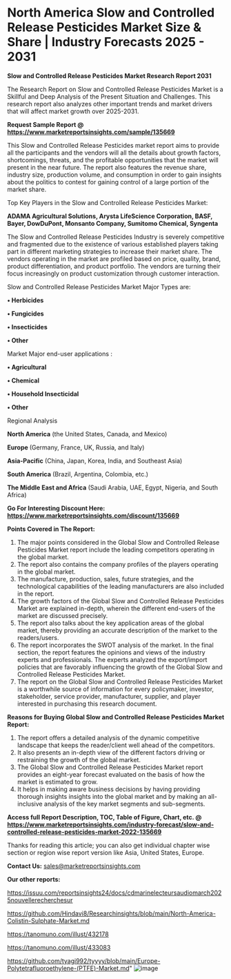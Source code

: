 # North America Slow and Controlled Release Pesticides Market Size & Share | Industry Forecasts 2025 - 2031

<strong>Slow and Controlled Release Pesticides Market Research Report 2031</strong>

The Research Report on Slow and Controlled Release Pesticides Market is a Skillful and Deep Analysis of the Present Situation and Challenges. This research report also analyzes other important trends and market drivers that will affect market growth over 2025-2031.

<strong>Request Sample Report @ <a href=https://www.marketreportsinsights.com/sample/135669>https://www.marketreportsinsights.com/sample/135669</a></strong>

This Slow and Controlled Release Pesticides market report aims to provide all the participants and the vendors will all the details about growth factors, shortcomings, threats, and the profitable opportunities that the market will present in the near future. The report also features the revenue share, industry size, production volume, and consumption in order to gain insights about the politics to contest for gaining control of a large portion of the market share.

Top Key Players in the Slow and Controlled Release Pesticides Market:

<strong>ADAMA Agricultural Solutions, Arysta LifeScience Corporation, BASF, Bayer, DowDuPont, Monsanto Company, Sumitomo Chemical, Syngenta</strong>

The Slow and Controlled Release Pesticides Industry is severely competitive and fragmented due to the existence of various established players taking part in different marketing strategies to increase their market share. The vendors operating in the market are profiled based on price, quality, brand, product differentiation, and product portfolio. The vendors are turning their focus increasingly on product customization through customer interaction.

Slow and Controlled Release Pesticides Market Major Types are:

<strong>• Herbicides

• Fungicides

• Insecticides

• Other</strong>

Market Major end-user applications :

<strong>• Agricultural

• Chemical

• Household Insecticidal

• Other</strong>

Regional Analysis

</u><strong><b>North America</b></strong> (the United States, Canada, and Mexico)

<strong><b>Europe </b></strong>(Germany, France, UK, Russia, and Italy)

<strong><b>Asia-Pacific</b></strong> (China, Japan, Korea, India, and Southeast Asia)

<strong><b>South America</b></strong> (Brazil, Argentina, Colombia, etc.)

<strong><b>The Middle East and Africa</b></strong> (Saudi Arabia, UAE, Egypt, Nigeria, and South Africa)

<strong>Go For Interesting Discount Here: <a href=https://www.marketreportsinsights.com/discount/135669>https://www.marketreportsinsights.com/discount/135669</a></strong>

<strong>Points Covered in The Report:</strong>
<ol>
  <li>The major points considered in the Global Slow and Controlled Release Pesticides Market report include the leading competitors operating in the global market.</li>
  <li>The report also contains the company profiles of the players operating in the global market.</li>
  <li>The manufacture, production, sales, future strategies, and the technological capabilities of the leading manufacturers are also included in the report.</li>
  <li>The growth factors of the Global Slow and Controlled Release Pesticides Market are explained in-depth, wherein the different end-users of the market are discussed precisely.</li>
  <li>The report also talks about the key application areas of the global market, thereby providing an accurate description of the market to the readers/users.</li>
  <li>The report incorporates the SWOT analysis of the market. In the final section, the report features the opinions and views of the industry experts and professionals. The experts analyzed the export/import policies that are favorably influencing the growth of the Global Slow and Controlled Release Pesticides Market.</li>
  <li>The report on the Global Slow and Controlled Release Pesticides Market is a worthwhile source of information for every policymaker, investor, stakeholder, service provider, manufacturer, supplier, and player interested in purchasing this research document.</li>
</ol>
<strong>Reasons for Buying Global Slow and Controlled Release Pesticides Market Report:</strong>

<ol>
  <li>The report offers a detailed analysis of the dynamic competitive landscape that keeps the reader/client well ahead of the competitors.</li>
  <li>It also presents an in-depth view of the different factors driving or restraining the growth of the global market.</li>
  <li>The Global Slow and Controlled Release Pesticides Market report provides an eight-year forecast evaluated on the basis of how the market is estimated to grow.</li>
  <li>It helps in making aware business decisions by having providing thorough insights insights into the global market and by making an all-inclusive analysis of the key market segments and sub-segments.</li>
</ol>
<strong>Access full Report Description, TOC, Table of Figure, Chart, etc. @ <a href=https://www.marketreportsinsights.com/industry-forecast/slow-and-controlled-release-pesticides-market-2022-135669>https://www.marketreportsinsights.com/industry-forecast/slow-and-controlled-release-pesticides-market-2022-135669</a></strong>


Thanks for reading this article; you can also get individual chapter wise section or region wise report version like Asia, United States, Europe.

<strong>Contact Us:</strong>
sales@marketreportsinsights.com

<strong>Our other reports:</strong>

<a href=https://issuu.com/reportsinsights24/docs/cdmarinelecteursaudiomarch2025nouvellerecherchesur>https://issuu.com/reportsinsights24/docs/cdmarinelecteursaudiomarch2025nouvellerecherchesur</a>

<a href=https://github.com/Hindavi8/Researchinsights/blob/main/North-America-Colistin-Sulphate-Market.md>https://github.com/Hindavi8/Researchinsights/blob/main/North-America-Colistin-Sulphate-Market.md</a>

<a href=https://tanomuno.com/illust/432178>https://tanomuno.com/illust/432178</a>

<a href=https://tanomuno.com/illust/433083>https://tanomuno.com/illust/433083</a>

<a href=https://github.com/tyagi992/tyyyy/blob/main/Europe-Polytetrafluoroethylene-(PTFE)-Market.md>https://github.com/tyagi992/tyyyy/blob/main/Europe-Polytetrafluoroethylene-(PTFE)-Market.md</a>"
![image](https://github.com/user-attachments/assets/f76ac483-7d42-42e4-a5d0-cce34e342237)
